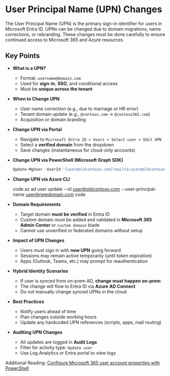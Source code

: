 # User Principal Name (UPN) Changes

The User Principal Name (UPN) is the primary sign-in identifier for users in Microsoft Entra ID. UPNs can be changed due to domain migrations, name corrections, or rebranding. These changes must be done carefully to ensure continued access to Microsoft 365 and Azure resources.

## Key Points

- **What is a UPN?**

  - Format: `username@domain.com`
  - Used for **sign-in**, **SSO**, and conditional access
  - Must be **unique across the tenant**
- **When to Change UPN**
  - User name correction (e.g., due to marriage or HR error)
  - Tenant domain update (e.g., `@contoso.com` → `@contoso365.com`)
  - Acquisition or domain branding
- **Change UPN via Portal**
  - Navigate to `Microsoft Entra ID > Users > Select user > Edit UPN`
  - Select a **verified domain** from the dropdown
  - Save changes (instantaneous for cloud-only accounts)
- **Change UPN via PowerShell (Microsoft Graph SDK)**

   ```powershell title="PowerShell"
   Update-MgUser -UserId "[user@oldcontoso.com](mailto:user@oldcontoso.com)" -UserPrincipalName "[user@newdomain.com](mailto:user@newdomain.com)"
   ```

- **Change UPN via Azure CLI**

   code
   az ad user update --id [user@oldcontoso.com](mailto:user@oldcontoso.com) --user-principal-name [user@newdomain.com](mailto:user@newdomain.com)
   code

- **Domain Requirements**
  - Target domain **must be verified** in Entra ID
  - Custom domain must be added and validated in **Microsoft 365 Admin Center** or `custom domain` blade
  - Cannot use unverified or federated domains without setup
- **Impact of UPN Changes**
  - Users must sign in with **new UPN** going forward
  - Sessions may remain active temporarily (until token expiration)
  - Apps (Outlook, Teams, etc.) may prompt for reauthentication
- **Hybrid Identity Scenarios**
  - If user is synced from on-prem AD, **change must happen on-prem**
  - The change will flow to Entra ID via **Azure AD Connect**
  - Do not manually change synced UPNs in the cloud
- **Best Practices**
  - Notify users ahead of time
  - Plan changes outside working hours
  - Update any hardcoded UPN references (scripts, apps, mail routing)
- **Auditing UPN Changes**
  - All updates are logged in **Audit Logs**
  - Filter for activity type: `Update user`
  - Use Log Analytics or Entra portal to view logs

Additional Reading: [Configure Microsoft 365 user account properties with PowerShell](https://learn.microsoft.com/en-us/microsoft-365/enterprise/configure-user-account-properties-with-microsoft-365-powershell?view=o365-worldwide#configure-microsoft-365-user-account-properties-with-microsoft-graph-powershell)
